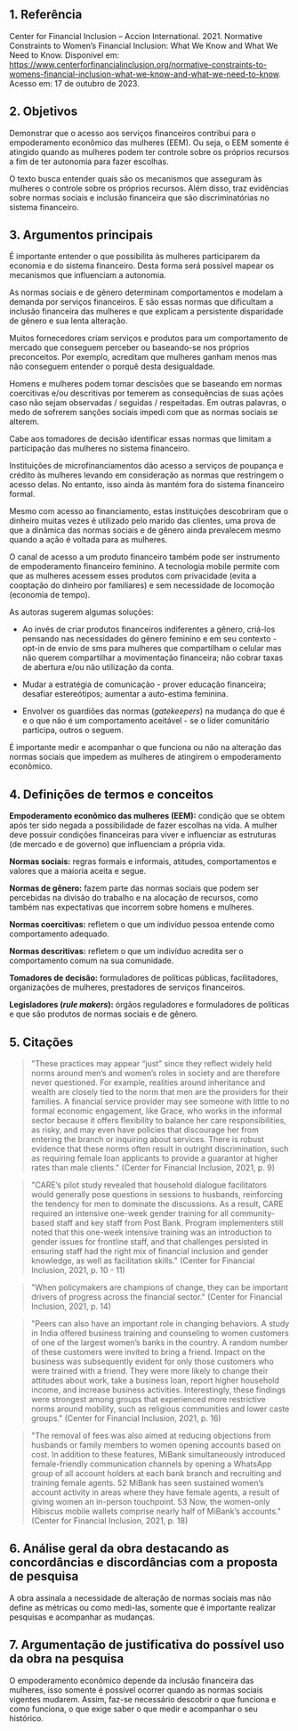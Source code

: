 ## 1. Referência

Center for Financial Inclusion – Accion International. 2021. Normative Constraints to Women’s Financial Inclusion: What We Know and What We Need to Know. Disponível em: <https://www.centerforfinancialinclusion.org/normative-constraints-to-womens-financial-inclusion-what-we-know-and-what-we-need-to-know>. Acesso em: 17 de outubro de 2023.

## 2. Objetivos

Demonstrar que o acesso aos serviços financeiros contribui para o empoderamento econômico das mulheres (EEM). Ou seja, o EEM somente é atingido quando as mulheres podem ter controle sobre os próprios recursos a fim de ter autonomia para fazer escolhas.

O texto busca entender quais são os mecanismos que asseguram às mulheres o controle sobre os próprios recursos. Além disso, traz evidências sobre normas sociais e inclusão financeira que são discriminatórias no sistema financeiro.

## 3. Argumentos principais

É importante entender o que possibilita às mulheres participarem da economia e do sistema financeiro. Desta forma será possível mapear os mecanismos que influenciam a autonomia.

As normas sociais e de gênero determinam comportamentos e modelam a demanda por serviços financeiros. E são essas normas que dificultam a inclusão financeira das mulheres e que explicam a persistente disparidade de gênero e sua lenta alteração.

Muitos fornecedores criam serviços e produtos para um comportamento de mercado que conseguem perceber ou baseando-se nos próprios preconceitos. Por exemplo, acreditam que mulheres ganham menos mas não conseguem entender o porquê desta desigualdade.

Homens e mulheres podem tomar descisões que se baseando em normas coercitivas e/ou descritivas por temerem as consequências de suas ações caso não sejam observadas / seguidas / respeitadas. Em outras palavras, o medo de sofrerem sanções sociais impedi com que as normas sociais se alterem.

Cabe aos tomadores de decisão identificar essas normas que limitam a participação das mulheres no sistema financeiro.

Instituições de microfinanciamentos dão acesso a serviços de poupança e crédito às mulheres levando em consideração as normas que restringem o acesso delas. No entanto, isso ainda às mantém fora do sistema financeiro formal.

Mesmo com acesso ao financiamento, estas instituições descobriram que o dinheiro muitas vezes é utilizado pelo marido das clientes, uma prova de que a dinâmica das normas sociais e de gênero ainda prevalecem mesmo quando a ação é voltada para as mulheres.

O canal de acesso a um produto financeiro também pode ser instrumento de empoderamento financeiro feminino. A tecnologia mobile permite com que as mulheres acessem esses produtos com privacidade (evita a cooptação do dinheiro por familiares) e sem necessidade de locomoção (economia de tempo).

As autoras sugerem algumas soluções:

* Ao invés de criar produtos financeiros indiferentes a gênero, criá-los pensando nas necessidades do gênero feminino e em seu contexto - opt-in de envio de sms para mulheres que compartilham o celular mas não querem compartilhar a movimentação financeira; não cobrar taxas de abertura e/ou não utilização da conta.

* Mudar a estratégia de comunicação - prover educação financeira; desafiar estereótipos; aumentar a auto-estima feminina.

* Envolver os guardiões das normas (_gatekeepers_) na mudança do que é e o que não é um comportamento aceitável - se o líder comunitário participa, outros o seguem.

É importante medir e acompanhar o que funciona ou não na alteração das normas sociais que impedem as mulheres de atingirem o empoderamento econômico.

## 4. Definições de termos e conceitos

**Empoderamento econômico das mulheres (EEM):** condição que se obtem após ter sido negada a possibilidade de fazer escolhas na vida. A mulher deve possuir condições financeiras para viver e influenciar as estruturas (de mercado e de governo) que influenciam a própria vida.

**Normas sociais:** regras formais e informais, atitudes, comportamentos e valores que a maioria aceita e segue.

**Normas de gênero:** fazem parte das normas sociais que podem ser percebidas na divisão do trabalho e na alocação de recursos, como também nas expectativas que incorrem sobre homens e mulheres.

**Normas coercitivas:** refletem o que um indivíduo
pessoa entende como comportamento adequado.

**Normas descritivas:** refletem o que um indivíduo
acredita ser o comportamento comum na sua
comunidade.

**Tomadores de decisão:** formuladores de políticas públicas, facilitadores, organizações de mulheres, prestadores de serviços financeiros.

**Legisladores (_rule makers_):** órgãos reguladores e formuladores de políticas e que são
produtos de normas sociais e de gênero.

## 5. Citações

> "These practices may appear “just” since they reflect
widely held norms around men’s and women’s
roles in society and are therefore never questioned.
For example, realities around inheritance and
wealth are closely tied to the norm that men are
the providers for their families. A financial service
provider may see someone with little to no formal
economic engagement, like Grace, who works in
the informal sector because it offers flexibility
to balance her care responsibilities, as risky, and
may even have policies that discourage her from
entering the branch or inquiring about services.
There is robust evidence that these norms often
result in outright discrimination, such as requiring
female loan applicants to provide a guarantor at
higher rates than male clients." (Center for Financial Inclusion, 2021, p. 9)

> "CARE’s pilot study revealed that household dialogue facilitators would generally pose questions in sessions to husbands, reinforcing the tendency for men to dominate the discussions. As a result, CARE required an intensive one-week gender training for all community-based staff and key staff from Post Bank. Program implementers still noted that this one-week intensive training was an introduction to gender issues for frontline staff, and that challenges persisted in ensuring staff had the right mix of financial inclusion and gender knowledge, as well as facilitation skills." (Center for Financial Inclusion, 2021, p. 10 - 11)

> "When policymakers are champions of change, they can be important drivers of progress across the
financial sector." (Center for Financial Inclusion, 2021, p. 14)

> "Peers can also have an important role in changing
behaviors. A study in India offered business training
and counseling to women customers of one of the
largest women’s banks in the country. A random
number of these customers were invited to bring
a friend. Impact on the business was subsequently
evident for only those customers who were trained
with a friend. They were more likely to change their
attitudes about work, take a business loan, report
higher household income, and increase business
activities. Interestingly, these findings were
strongest among groups that experienced more
restrictive norms around mobility, such as religious
communities and lower caste groups." (Center for Financial Inclusion, 2021, p. 16)

> "The removal of fees was also aimed
at reducing objections from husbands or family
members to women opening accounts based
on cost. In addition to these features, MiBank
simultaneously introduced female-friendly
communication channels by opening a WhatsApp
group of all account holders at each bank branch
and recruiting and training female agents. 52 MiBank
has seen sustained women’s account activity in
areas where they have female agents, a result of
giving women an in-person touchpoint. 53 Now, the
women-only Hibiscus mobile wallets comprise
nearly half of MiBank’s accounts." (Center for Financial Inclusion, 2021, p. 18)

## 6. Análise geral da obra destacando as concordâncias e discordâncias com a proposta de pesquisa

A obra assinala a necessidade de alteração de normas sociais mas não define as métricas ou como medi-las, somente que é importante realizar pesquisas e acompanhar as mudanças.

## 7. Argumentação de justificativa do possível uso da obra na pesquisa

O empoderamento econômico depende da inclusão financeira das mulheres, isso somente é possível ocorrer quando as normas sociais vigentes mudarem. Assim, faz-se necessário descobrir o que funciona e como funciona, o que exige saber o que medir e acompanhar o seu histórico.
